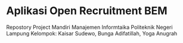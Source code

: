 # Aplikasi Open  Recruitment BEM
Repostory Project Mandiri Manajemen Informtaika Politeknik Negeri Lampung
Kelompok: Kaisar Sudewo, Bunga Adifatillah, Yoga Anugrah

